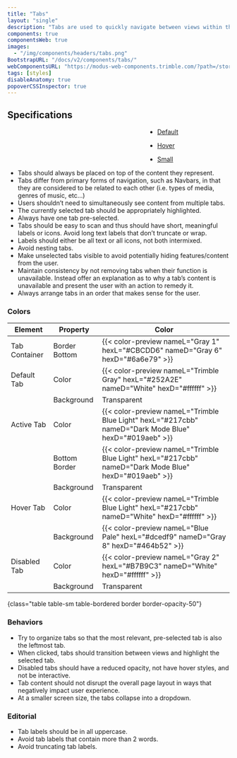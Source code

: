 ```yaml
---
title: "Tabs"
layout: "single"
description: "Tabs are used to quickly navigate between views within the same context."
components: true
componentsWeb: true
images:
  - "/img/components/headers/tabs.png"
BootstrapURL: "/docs/v2/components/tabs/"
webComponentsURL: "https://modus-web-components.trimble.com/?path=/story/components-tabs--default"
tags: [styles]
disableAnatomy: true
popoverCSSInspector: true
---
```


## Specifications

<div class="guide-example-block my-3 py-4 bg-secondary bg-opacity-10">
  <div class="guide-content-sample text-center">
    <div class="py-4">
      <ul class="nav nav-tabs mb-5 py-5 border-0" style="padding-left: 340px">
        <li class="nav-item pe-none">
          <a
            class="nav-link active pe-none"
            href="#"
            data-bs-placement="left"
            data-bs-toggle="popover"
            data-bs-custom-class="popover-css-inspector"
            data-css-inspector-hide="b hide-bc hide-us"
            data-bs-container=".guide-content-sample">Default</a>
        </li>
      </ul>
    </div>
    <div class="py-4">
      <ul class="nav nav-tabs mb-5 py-5 border-0" style="padding-left: 340px">
        <li class="nav-item pe-none">
          <a
            class="nav-link hover text-decoration-none pe-none"
            href="#"
            data-bs-placement="left"
            data-bs-toggle="popover"
            data-bs-custom-class="popover-css-inspector"
            data-css-inspector-hide="b hide-bc hide-m hide-h hide-us"
            data-bs-container=".guide-content-sample">Hover</a>
        </li>
      </ul>
    </div>
    <div class="py-4">
      <ul class="nav nav-tabs nav-tabs-sm py-5 border-0" style="padding-left: 340px">
        <li class="nav-item pe-none">
          <a
            class="nav-link active pe-none"
            data-bs-placement="left"
            data-bs-toggle="popover"
            data-bs-custom-class="popover-css-inspector"
            data-css-inspector-hide="b hide-bc hide-m hide-h hide-us"
            data-bs-container=".guide-content-sample"
            href="#">Small</a>
        </li>
      </ul>
    </div>
  </div>
</div>

- Tabs should always be placed on top of the content they represent.
- Tabs differ from primary forms of navigation, such as Navbars, in that they are considered to be related to each other (i.e. types of media, genres of music, etc…)
- Users shouldn’t need to simultaneously see content from multiple tabs.
- The currently selected tab should be appropriately highlighted.
- Always have one tab pre-selected.
- Tabs should be easy to scan and thus should have short, meaningful labels or icons. Avoid long text labels that don’t truncate or wrap.
- Labels should either be all text or all icons, not both intermixed.
- Avoid nesting tabs.
- Make unselected tabs visible to avoid potentially hiding features/content from the user.
- Maintain consistency by not removing tabs when their function is unavailable. Instead offer an explanation as to why a tab’s content is unavailable and present the user with an action to remedy it.
- Always arrange tabs in an order that makes sense for the user.

### Colors

<!-- prettier-ignore-start -->
| Element      | Property      | Color                                                                                                 |
| ------------ | ------------- | ----------------------------------------------------------------------------------------------------- |
| Tab Container | Border Bottom | {{< color-preview nameL="Gray 1" hexL="#CBCDD6" nameD="Gray 6" hexD="#6a6e79" >}}                    |
| Default Tab  | Color         | {{< color-preview nameL="Trimble Gray" hexL="#252A2E" nameD="White" hexD="#ffffff" >}}                |
|              | Background    | Transparent                                                                                           |
| Active Tab   | Color         | {{< color-preview nameL="Trimble Blue Light" hexL="#217cbb" nameD="Dark Mode Blue" hexD="#019aeb" >}} |
|              | Bottom Border | {{< color-preview nameL="Trimble Blue Light" hexL="#217cbb" nameD="Dark Mode Blue" hexD="#019aeb" >}} |
|              | Background    | Transparent                                                                                           |
| Hover Tab    | Color         | {{< color-preview nameL="Trimble Blue Light" hexL="#217cbb" nameD="White" hexD="#ffffff" >}}          |
|              | Background    | {{< color-preview nameL="Blue Pale" hexL="#dcedf9" nameD="Gray 8" hexD="#464b52" >}}                  |
| Disabled Tab | Color         | {{< color-preview nameL="Gray 2" hexL="#B7B9C3" nameD="White" hexD="#ffffff" >}}                      |
|              | Background    | Transparent                                                                                           |
{class="table table-sm table-bordered border border-opacity-50"}
<!-- prettier-ignore-end -->

### Behaviors

- Try to organize tabs so that the most relevant, pre-selected tab is also the leftmost tab.
- When clicked, tabs should transition between views and highlight the selected tab.
- Disabled tabs should have a reduced opacity, not have hover styles, and not be interactive.
- Tab content should not disrupt the overall page layout in ways that negatively impact user experience.
- At a smaller screen size, the tabs collapse into a dropdown.

### Editorial

- Tab labels should be in all uppercase.
- Avoid tab labels that contain more than 2 words.
- Avoid truncating tab labels.

<style>
.popover,
.bs-popover-left {
  margin-left: -5rem !important;
}
[data-bs-theme="light"] .nav-tabs .nav-link.hover {
  background-color: #dcedf9 !important;
  isolation: isolate;
  border-color: var(--bs-nav-tabs-link-hover-border-color);
  border-bottom: .1875rem solid #dcedf9;
}

[data-bs-theme="dark"] .nav-tabs .nav-link.hover {
  color: #f1f1f6;
  background-color: #464b52 !important;
  border-bottom-color: #6a6e79 !important;
}
</style>


